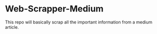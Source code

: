 # Web-Scrapper-Medium
This repo will basically scrap all the important information from a medium article.
